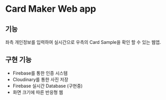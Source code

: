 # Card Maker Web app

## 기능
좌측 개인정보를 입력하여 실시간으로 우측의 Card Sample을 확인 할 수 있는 웹앱.


## 구현 기능
- Firebase를 통한 인증 시스템
- Cloudinary를 통한 사진 저장
- Firebase 실시간 Database (구현중)
- 화면 크기에 따른 반응형 웹

